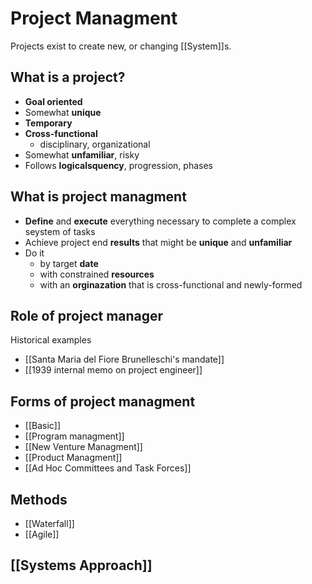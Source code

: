 # Project Managment
Projects exist to create new, or changing [[System]]s.

## What is a project?
- **Goal oriented**
- Somewhat **unique**
- **Temporary**
- **Cross-functional**
	- disciplinary, organizational
- Somewhat **unfamiliar**, risky
- Follows **logicalsquency**, progression, phases

## What is project managment
- **Define** and **execute** everything necessary to complete a complex seystem of tasks
- Achieve project end **results** that might be **unique** and **unfamiliar**
- Do it 
	- by target **date**
	- with constrained **resources**
	- with an **orginazation** that is cross-functional and newly-formed

## Role of project manager
Historical examples
- [[Santa Maria del Fiore Brunelleschi's mandate]]
- [[1939 internal memo on project engineer]]

## Forms of project managment
- [[Basic]]
- [[Program managment]]
- [[New Venture Managment]]
- [[Product Managment]]
- [[Ad Hoc Committees and Task  Forces]]

## Methods
- [[Waterfall]]
- [[Agile]]

## [[Systems Approach]]


